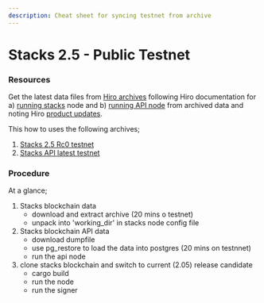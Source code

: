 ```yaml
---
description: Cheat sheet for syncing testnet from archive
---
```


# Stacks 2.5 - Public Testnet

### Resources

Get the latest data files from [Hiro archives](https://archive.hiro.so/) following Hiro documentation for a) [running stacks](https://docs.hiro.so/hiro-archive/guides/use-stacks-blockchain-archive) node and b) [running API node](https://docs.hiro.so/hiro-archive/guides/use-stacks-blockchain-api-archive) from archived data and noting Hiro [product updates](https://docs.hiro.so/nakamoto).

This how to uses the following archives;

1. [Stacks 2.5 Rc0 testnet](https://archive.hiro.so/testnet/stacks-blockchain/testnet-stacks-blockchain-2.5.0.0.0-rc1-latest.tar.gz)
2. [Stacks API latest testnet](https://archive.hiro.so/testnet/stacks-blockchain-api-pg/stacks-blockchain-api-pg-15-7.10.0-beta.1-latest.dump)

### Procedure

At a glance;

1. Stacks blockchain data
   * download and extract archive (20 mins o testnet)
   * unpack into 'working\_dir' in stacks node config file
2. Stacks blockchain API data
   * download dumpfile
   * use pg\_restore to load the data into postgres (20 mins on testnnet)
   * run the api node
3. clone stacks blockchain and switch to current (2.05) release candidate
   * cargo build
   * run the node
   * run the signer







